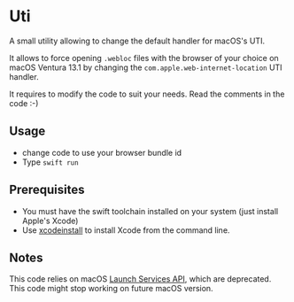 # Uti

A small utility allowing to change the default handler for macOS's UTI.

It allows to force opening `.webloc` files with the browser of your choice on macOS Ventura 13.1 by changing the `com.apple.web-internet-location` UTI handler.

It requires to modify the code to suit your needs. Read the comments in the code :-) 

## Usage 

- change code to use your browser bundle id
- Type `swift run`  

## Prerequisites

- You must have the swift toolchain installed on your system (just install Apple's Xcode)
- Use [xcodeinstall](https://github.com/sebsto/xcodeinstall) to install Xcode from the command line.

## Notes 

This code relies on macOS [Launch Services API](https://developer.apple.com/documentation/coreservices/launch_services), which are deprecated. This code might stop working on future macOS version.
